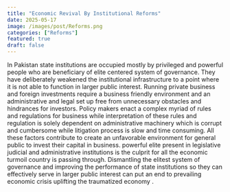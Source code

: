 ```yaml
---
title: "Economic Revival By Institutional Reforms"
date: 2025-05-17
image: /images/post/Reforms.png
categories: ["Reforms"]
featured: true
draft: false
---
```


In Pakistan state institutions are occupied mostly by privileged and powerful people who are beneficiary of elite centered system of governance. They have deliberately weakened the institutional infrastructure to a point where it is not able to function in larger public interest. Running private business and foreign investments require a business friendly environment and an administrative and legal set up free from unnecessary obstacles and hindrances for investors. Policy makers enact a complex myriad of  rules and regulations for business while interpretation of these rules and regulation is solely dependent on administrative machinery   which  is corrupt and cumbersome while  litigation process is slow and time consuming. All these factors contribute to create an unfavorable environment for general public to invest their capital in business. powerful elite present in legislative judicial and administrative institutions is the culprit  for all the economic turmoil country is passing through. Dismantling the elitest system of governance and  improving the  performance of state institutions so they can effectively serve in larger public interest can put an end to prevailing economic crisis uplifting the traumatized economy .